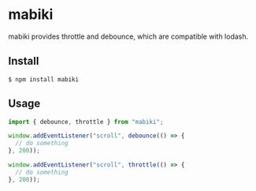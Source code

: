 # mabiki

mabiki provides throttle and debounce, which are compatible with lodash.

## Install

```
$ npm install mabiki
```

## Usage

```javascript
import { debounce, throttle } from "mabiki";

window.addEventListener("scroll", debounce(() => {
  // do something
}, 200));

window.addEventListener("scroll", throttle(() => {
  // do something
}, 200));
```
